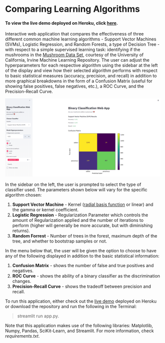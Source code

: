 # Comparing Learning Algorithms #

#### To view the live demo deployed on Heroku, click [here](https://learning-visualizer.herokuapp.com/). ####

Interactive web application that compares the effectiveness of three different common machine learning algorithms - Support Vector Machines (SVMs), Logistic Regression, and Random Forests, a type of Decision Tree - with respect to a simple supervised learning task: identifying if the mushrooms in the [Mushroom Data Set](https://archive.ics.uci.edu/ml/datasets/Mushroom), courtesy of the University of California, Irvine Machine Learning Repository. The user can adjust the hyperparameters for each respective algorithm using the sidebar at the left of the display and view how their selected algorithm performs with respect to basic statistical measures (accuracy, precision, and recall) in addition to more graphical breakdowns in the form of a Confusion Matrix (useful for showing false positives, false negatives, etc.), a ROC Curve, and the Precision-Recall Curve.

![Sample Map 1](/assets/sample_display.PNG)

In the sidebar on the left, the user is prompted to select the type of classifier used. The parameters shown below will vary for the specific algorithm chosen:

1. **Support Vector Machine** - Kernel ([radial basis function](https://en.wikipedia.org/wiki/Radial_basis_function_kernel) or linear) and the gamma or kernel coefficient.
2. **Logistic Regression** - Regularization Parameter which controls the amount of Regularization applied and the number of iterations to perform (higher will generally be more accurate, but with diminishing returns).
3. **Random Forrest** - Number of trees in the forest, maximum depth of the tree, and whether to bootstrap samples or not.

In the menu below that, the user will be given the option to choose to have any of the following displayed in addition to the basic statistical information:
1. **Confusion Matrix** - shows the number of false and true positives and negatives.
2. **ROC Curve** - shows the ability of a binary classifier as the discrimination changes.
3. **Precision-Recall Curve** - shows the tradeoff between precision and recall.

To run this application, either check out the [live demo](https://nyc-visualizer.herokuapp.com/) deployed on Heroku or download the repository and run the following in the Terminal:
> streamlit run app.py.

Note that this application makes use of the following libraries: Matplotlib, Numpy, Pandas, SciKit-Learn, and Streamlit. For more information, check *requirements.txt*. 
